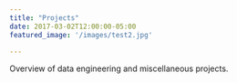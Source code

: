 ```yaml
---
title: "Projects"
date: 2017-03-02T12:00:00-05:00
featured_image: '/images/test2.jpg'

---
```

Overview of data engineering and miscellaneous projects.
<!--
Articles are paginated with only three posts here for example. You can set the number of entries to show on this page with the "pagination" setting in the config file.
-->
